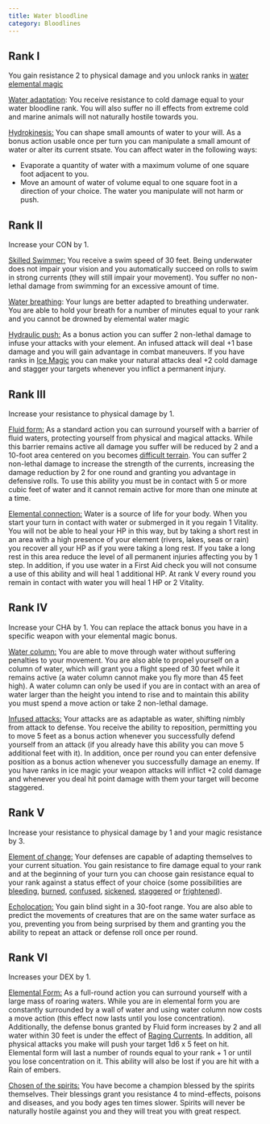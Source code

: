 ```yaml
---
title: Water bloodline
category: Bloodlines
---
```


## Rank I

You gain resistance 2 to physical damage and you unlock ranks in [water elemental magic](https://raldamain.com/en/rules/ranks/Elemental%20magic/water%20magic.html)

<u>Water adaptation</u>: You receive resistance to cold damage equal to your water bloodline rank. You will also suffer no ill effects from extreme cold and marine animals will not naturally hostile towards you.

<u>Hydrokinesis:</u> You can shape small amounts of water to your will. As a bonus action usable once per turn you can manipulate a small amount of water or alter its current stsate. You can affect water in the following ways:

- Evaporate a quantity of water with a maximum volume of one square foot adjacent to you.
- Move an amount of water of volume equal to one square foot in a direction of your choice. The water you manipulate will not harm or push.

## Rank II

Increase your CON by 1.

<u>Skilled Swimmer:</u> You receive a swim speed of 30 feet. Being underwater does not impair your vision and you automatically succeed on rolls to swim in strong currents (they will still impair your movement). You suffer no non-lethal damage from swimming for an excessive amount of time.

<u>Water breathing</u>: Your lungs are better adapted to breathing underwater. You are able to hold your breath for a number of minutes equal to your rank and you cannot be drowned by elemental water magic

<u>Hydraulic push:</u> As a bonus action you can suffer 2 non-lethal damage to infuse your attacks with your element. An infused attack will deal +1 base damage and you will gain advantage in combat maneuvers. If you have ranks in [Ice Magic](https://raldamain.com/en/rules/ranks/Elemental%20magic/ice%20magic.html) you can make your natural attacks deal +2 cold damage and stagger your targets whenever you inflict a permanent injury.

## Rank III 

Increase your resistance to physical damage by 1.

<u>Fluid form:</u> As a standard action you can surround yourself with a barrier of fluid waters, protecting yourself from physical and magical attacks. While this barrier remains active all damage you suffer will be reduced by 2 and a 10-foot area centered on you becomes [difficult terrain](https://raldamain.com/en/rules/main%20rules/combat%20rules.html#difficult-terrain). You can suffer 2 non-lethal damage to increase the strength of the currents, increasing the damage reduction by 2 for one round and granting you advantage in defensive rolls. To use this ability you must be in contact with 5 or more cubic feet of water and it cannot remain active for more than one minute at a time.

<u>Elemental connection:</u> Water is a source of life for your body. When you start your turn in contact with water or submerged in it you regain 1 Vitality. You will not be able to heal your HP in this way, but by taking a short rest in an area with a high presence of your element (rivers, lakes, seas or rain) you recover all your HP as if you were taking a long rest. If you take a long rest in this area reduce the level of all permanent injuries affecting you by 1 step. In addition, if you use water in a First Aid check you will not consume a use of this ability and will heal 1 additional HP. At rank V every round you remain in contact with water you will heal 1 HP or 2 Vitality.

## Rank IV 

Increase your CHA by 1. You can replace the attack bonus you have in a specific weapon with your elemental magic bonus.

<u>Water column:</u> You are able to move through water without suffering penalties to your movement. You are also able to propel yourself on a column of water, which will grant you a flight speed of 30 feet while it remains active (a water column cannot make you fly more than 45 feet high). A water column can only be used if you are in contact with an area of water larger than the height you intend to rise and to maintain this ability you must spend a move action or take 2 non-lethal damage. 

<u>Infused attacks:</u> Your attacks are as adaptable as water, shifting nimbly from attack to defense. You receive the ability to reposition, permitting you to move 5 feet as a bonus action whenever you successfully defend yourself from an attack (if you already have this ability you can move 5 additional feet with it). In addition, once per round you can enter defensive position as a bonus action whenever you successfully damage an enemy. If you have ranks in ice magic your weapon attacks will inflict +2 cold damage and whenever you deal hit point damage with them your target will become staggered.

## Rank V 

Increase your resistance to physical damage by 1 and your magic resistance by 3.

<u>Element of change:</u> Your defenses are capable of adapting themselves to your current situation. You gain resistance to fire damage equal to your rank and at the beginning of your turn you can choose gain resistance equal to your rank against a status effect of your choice (some possibilities are [bleeding](https://raldamain.com/en/rules/main%20rules/status%20effects.html#bleeding), [burned](https://raldamain.com/en/rules/main%20rules/status%20effects.html#burned), [confused](https://raldamain.com/en/rules/main%20rules/status%20effects.html#confused), [sickened](https://raldamain.com/en/rules/main%20rules/status%20effects.html#sickened), [staggered](https://raldamain.com/en/rules/main%20rules/status%20effects.html#staggered) or [frightened](https://raldamain.com/en/rules/main%20rules/status%20effects.html#frightened)).

<u>Echolocation:</u> You gain blind sight in a 30-foot range. You are also able to predict the movements of creatures that are on the same water surface as you, preventing you from being surprised by them and granting you the ability to repeat an attack or defense roll once per round.

## Rank VI

Increases your DEX by 1.

<u>Elemental Form:</u> As a full-round action you can surround yourself with a large mass of roaring waters. While you are in elemental form you are constantly surrounded by a wall of water and using water column now costs a move action (this effect now lasts until you lose concentration). Additionally, the defense bonus granted by Fluid form increases by 2 and all water within 30 feet  is under the effect of [Raging Currents](https://raldamain.com/en/rules/ranks/Elemental%20magic/water%20magic.html#rank-iii). In addition, all physical attacks you make will push your target 1d6 x 5 feet on hit. Elemental form will last a number of rounds equal to your rank + 1 or until you lose concentration on it. This ability will also be lost if you are hit with a Rain of embers.

<u>Chosen of the spirits:</u> You have become a champion blessed by the spirits themselves. Their blessings grant you resistance 4 to mind-effects, poisons and diseases, and you body ages ten times slower. Spirits will never be naturally hostile against you and they will treat you with great respect.